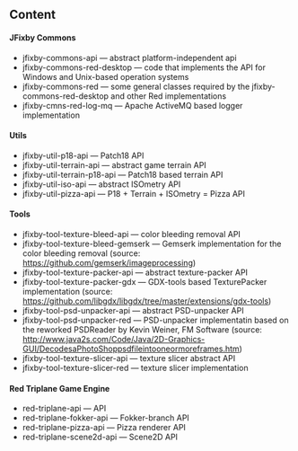 ## Content

#### JFixby Commons
- jfixby-commons-api — 
 abstract platform-independent api
- jfixby-commons-red-desktop —
 code that implements the API for Windows and Unix-based operation systems
- jfixby-commons-red —
 some general classes required by the jfixby-commons-red-desktop and other Red implementations
- jfixby-cmns-red-log-mq — Apache ActiveMQ based logger implementation


#### Utils
- jfixby-util-p18-api — Patch18 API
- jfixby-util-terrain-api — abstract game terrain API
- jfixby-util-terrain-p18-api — Patch18 based terrain API
- jfixby-util-iso-api — abstract ISOmetry API
- jfixby-util-pizza-api — P18 + Terrain + ISOmetry = Pizza API 

#### Tools

- jfixby-tool-texture-bleed-api — color bleeding removal API
- jfixby-tool-texture-bleed-gemserk — Gemserk implementation for the color bleeding removal (source: https://github.com/gemserk/imageprocessing)
- jfixby-tool-texture-packer-api — abstract texture-packer API
- jfixby-tool-texture-packer-gdx — GDX-tools based TexturePacker implementation (source: https://github.com/libgdx/libgdx/tree/master/extensions/gdx-tools)
- jfixby-tool-psd-unpacker-api — abstract PSD-unpacker API
- jfixby-tool-psd-unpacker-red — PSD-unpacker implementatin based on the reworked PSDReader by Kevin Weiner, FM Software (source: http://www.java2s.com/Code/Java/2D-Graphics-GUI/DecodesaPhotoShoppsdfileintooneormoreframes.htm)
- jfixby-tool-texture-slicer-api — texture slicer abstract API
- jfixby-tool-texture-slicer-red — texture slicer implementation

#### Red Triplane Game Engine
- red-triplane-api — API
- red-triplane-fokker-api — Fokker-branch API
- red-triplane-pizza-api — Pizza renderer API 
- red-triplane-scene2d-api — Scene2D API

